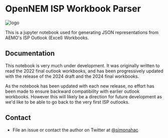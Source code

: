 # OpenNEM ISP Workbook Parser

![logo](https://developers.opennem.org.au/_static/logo.png)


This is a jupyter notebook used for generating JSON representations from AEMO's ISP Outlook (Excel) Workbooks.


## Documentation

This notebook is very much under development. It was originally written to read the 2022 final outlook workbooks, and has been progressively updated with the release of the 2024 draft and the 2024 final workbooks. 

As the notebook has been updated with each new release, no effort has been made to ensure backward compatibility with earlier outlook workbooks. However this will likely be a direction for future development as we'd like to be able to go back to the very first ISP outlooks.


## Contact

 - File an issue or contact the author on Twitter at [@simonahac](https://twitter.com/simonahac)

